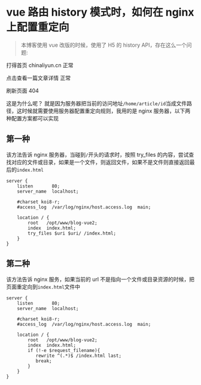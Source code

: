 <!-- Date: 2017-05-08 08:32:01 -->

# vue 路由 history 模式时，如何在 nginx 上配置重定向

> 本博客使用 vue 改版的时候，使用了 H5 的 history API，存在这么一个问题:

打得首页 chinaliyun.cn 正常

点击查看一篇文章详情 正常

刷新页面 404

这是为什么呢？ 就是因为服务器把当前的访问地址`/home/article/id`当成文件路径，这时候就需要使用服务器配置重定向规则，我用的是 nginx 服务器，以下两种配置方案都可以实现

## 第一种

该方法告诉 nginx 服务器，当碰到`/`开头的请求时，按照 try_files 的内容，尝试查找对应的文件或目录，如果是一个文件，则返回文件，如果不是文件则直接返回最后的`index.html`

```
server {
    listen       80;
    server_name  localhost;

    #charset koi8-r;
    #access_log  /var/log/nginx/host.access.log  main;

    location / {
        root   /opt/www/blog-vue2;
        index  index.html;
        try_files $uri $uri/ /index.html;
    }
}
```

## 第二种

该方法告诉 nginx 服务，如果当前的 url 不是指向一个文件或目录资源的时候，把页面重定向到`index.html`文件中

```
server {
    listen       80;
    server_name  localhost;

    #charset koi8-r;
    #access_log  /var/log/nginx/host.access.log  main;

    location / {
        root   /opt/www/blog-vue2;
        index  index.html;
        if (!-e $request_filename){
           rewrite ^(.*)$ /index.html last;
           break;
        }
    }
}
```
